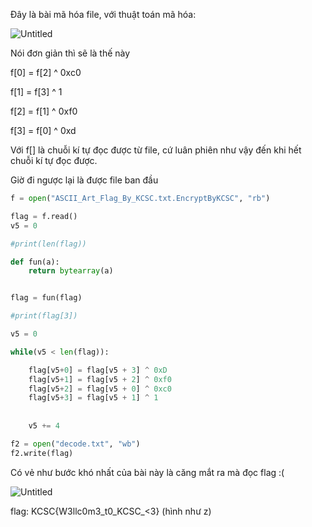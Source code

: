 Đây là bài mã hóa file, với thuật toán mã hóa: 

![Untitled](https://user-images.githubusercontent.com/84331340/151706894-73664fb2-7200-43ce-ab40-277368d976e5.png)

Nói đơn giản thì sẽ là thế này

f[0] = f[2] ^ 0xc0

f[1] = f[3] ^ 1

f[2] = f[1] ^ 0xf0

f[3] = f[0] ^ 0xd

Với f[] là chuỗi kí tự đọc được từ file, cứ luân phiên như vậy đến khi hết chuỗi kí tự đọc được.

Giờ đi ngược lại là được file ban đầu

```python
f = open("ASCII_Art_Flag_By_KCSC.txt.EncryptByKCSC", "rb")

flag = f.read()
v5 = 0

#print(len(flag))

def fun(a):
	return bytearray(a)


flag = fun(flag)

#print(flag[3])

v5 = 0

while(v5 < len(flag)):

	flag[v5+0] = flag[v5 + 3] ^ 0xD
	flag[v5+1] = flag[v5 + 2] ^ 0xf0
	flag[v5+2] = flag[v5 + 0] ^ 0xc0
	flag[v5+3] = flag[v5 + 1] ^ 1
	
	
	v5 += 4

f2 = open("decode.txt", "wb")
f2.write(flag)

```

Có vẻ như bước khó nhất của bài này là căng mắt ra mà đọc flag :(

![Untitled](https://user-images.githubusercontent.com/84331340/151707091-030d6fab-fec1-45e1-b904-07824a62920e.png)

flag: KCSC{W3llc0m3_t0_KCSC_<3} (hình như z)
